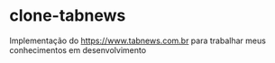 # clone-tabnews
Implementação do https://www.tabnews.com.br para trabalhar meus conhecimentos em desenvolvimento
